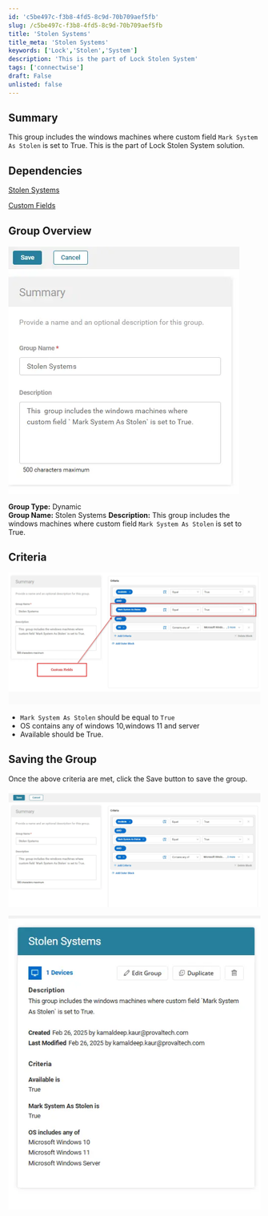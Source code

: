 ```yaml
---
id: 'c5be497c-f3b8-4fd5-8c9d-70b709aef5fb'
slug: /c5be497c-f3b8-4fd5-8c9d-70b709aef5fb
title: 'Stolen Systems'
title_meta: 'Stolen Systems'
keywords: ['Lock','Stolen','System']
description: 'This is the part of Lock Stolen System'
tags: ['connectwise']
draft: False
unlisted: false
---
```


## Summary
This  group includes the windows machines where custom field `Mark System As Stolen` is set to True. This is the part of Lock Stolen System solution.

## Dependencies
[Stolen Systems](/docs/e9b29e34-d570-481f-99db-1a428763c5da)

[Custom Fields](/docs/ff056937-ea5b-48f4-b76d-74566b981da8)

## Group Overview
![image20](../../../static/img/docs/ff056937-ea5b-48f4-b76d-74566b981da8/image20.webp)

**Group Type:** Dynamic  
**Group Name:** Stolen Systems 
**Description:** This  group includes the windows machines where custom field  `Mark System As Stolen` is set to True.

## Criteria

![image21](../../../static/img/docs/ff056937-ea5b-48f4-b76d-74566b981da8/image21.webp)

- `Mark System As Stolen` should be equal to `True` 
- OS contains any of windows 10,windows 11 and server
- Available should be True.

## Saving the Group

Once the above criteria are met, click the Save button to save the group.

![image22](../../../static/img/docs/ff056937-ea5b-48f4-b76d-74566b981da8/image22.webp)

![image23](../../../static/img/docs/ff056937-ea5b-48f4-b76d-74566b981da8/image23.webp)